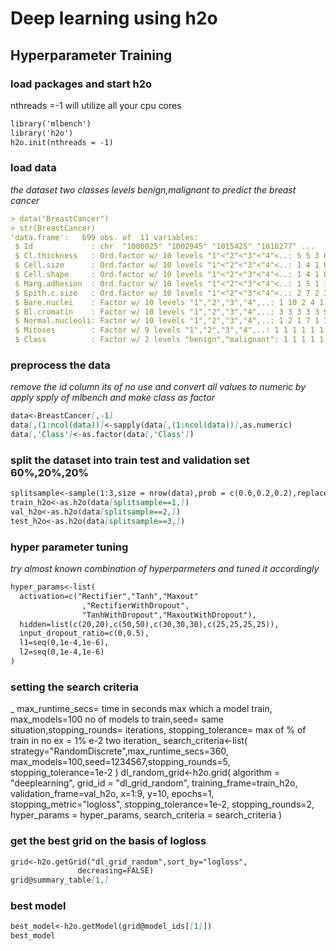 # Deep learning using h2o
## Hyperparameter Training
### load packages and start h2o
nthreads =-1 will utilize all your cpu cores
```markdown
library('mlbench')
library('h2o')
h2o.init(nthreads = -1)
```
### load data 
_the dataset two classes levels benign,malignant to predict the breast cancer_
```markdown
> data("BreastCancer")
> str(BreastCancer)
'data.frame':	699 obs. of  11 variables:
 $ Id             : chr  "1000025" "1002945" "1015425" "1016277" ...
 $ Cl.thickness   : Ord.factor w/ 10 levels "1"<"2"<"3"<"4"<..: 5 5 3 6 4 8 1 2 2 4 ...
 $ Cell.size      : Ord.factor w/ 10 levels "1"<"2"<"3"<"4"<..: 1 4 1 8 1 10 1 1 1 2 ...
 $ Cell.shape     : Ord.factor w/ 10 levels "1"<"2"<"3"<"4"<..: 1 4 1 8 1 10 1 2 1 1 ...
 $ Marg.adhesion  : Ord.factor w/ 10 levels "1"<"2"<"3"<"4"<..: 1 5 1 1 3 8 1 1 1 1 ...
 $ Epith.c.size   : Ord.factor w/ 10 levels "1"<"2"<"3"<"4"<..: 2 7 2 3 2 7 2 2 2 2 ...
 $ Bare.nuclei    : Factor w/ 10 levels "1","2","3","4",..: 1 10 2 4 1 10 10 1 1 1 ...
 $ Bl.cromatin    : Factor w/ 10 levels "1","2","3","4",..: 3 3 3 3 3 9 3 3 1 2 ...
 $ Normal.nucleoli: Factor w/ 10 levels "1","2","3","4",..: 1 2 1 7 1 7 1 1 1 1 ...
 $ Mitoses        : Factor w/ 9 levels "1","2","3","4",..: 1 1 1 1 1 1 1 1 5 1 ...
 $ Class          : Factor w/ 2 levels "benign","malignant": 1 1 1 1 1 2 1 1 1 1 ...
```
### preprocess the data
_remove the id column its of no use and convert all values to numeric by apply spply of mlbench and make class as factor_
```markdown
data<-BreastCancer[,-1]
data[,(1:ncol(data))]<-sapply(data[,(1:ncol(data))],as.numeric)
data[,'Class']<-as.factor(data[,'Class'])
```
### split the dataset into train test and validation set 60%,20%,20%
```markdown
splitsample<-sample(1:3,size = nrow(data),prob = c(0.6,0.2,0.2),replace = TRUE)
train_h2o<-as.h2o(data[splitsample==1,])
val_h2o<-as.h2o(data[splitsample==2,])
test_h2o<-as.h2o(data[splitsample==3,])
```
### hyper parameter tuning
_try almost known combination of hyperparmeters and tuned it accordingly_
```markdown
hyper_params<-list(
  activation=c("Rectifier","Tanh","Maxout"
                ,"RectifierWithDropout",
                "TanhWithDropout","MaxoutWithDropout"),
  hidden=list(c(20,20),c(50,50),c(30,30,30),c(25,25,25,25)),
  input_dropout_ratio=c(0,0.5),
  l1=seq(0,1e-4,1e-6),
  l2=seq(0,1e-4,1e-6)
)
```
### setting the search criteria
_ max_runtime_secs= time in seconds max which a model train,
  max_models=100 no of models to train,seed= same situation,stopping_rounds= iterations,
  stopping_tolerance= max of % of train in no  ex = 1% e-2 two iteration_
search_criteria<-list(
  strategy="RandomDiscrete",max_runtime_secs=360,
  max_models=100,seed=1234567,stopping_rounds=5,
  stopping_tolerance=1e-2
)
dl_random_grid<-h2o.grid(
  algorithm = "deeplearning",
  grid_id = "dl_grid_random",
  training_frame=train_h2o,
  validation_frame=val_h2o,
  x=1:9,
  y=10,
  epochs=1,
  stopping_metric="logloss",
  stopping_tolerance=1e-2,
  stopping_rounds=2,
  hyper_params = hyper_params,
  search_criteria = search_criteria
)
### get the best grid on the basis of logloss
```markdown
grid<-h2o.getGrid("dl_grid_random",sort_by="logloss",
               decreasing=FALSE)
grid@summary_table[1,]
```
### best model
```markdown
best_model<-h2o.getModel(grid@model_ids[[1]])
best_model
```

